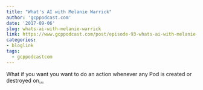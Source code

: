 ```yaml
---
title: "What's AI with Melanie Warrick"
author: 'gcppodcast.com'
date: '2017-09-06'
slug: whats-ai-with-melanie-warrick
link: https://www.gcppodcast.com/post/episode-93-whats-ai-with-melanie-warrick/
categories:
- bloglink
tags:
  - gcppodcastcom
---
```


What if you want you want to do an action whenever any Pod is created or destroyed on[... <i class="fas fa-external-link-alt"></i>](https://www.gcppodcast.com/post/episode-93-whats-ai-with-melanie-warrick/)

